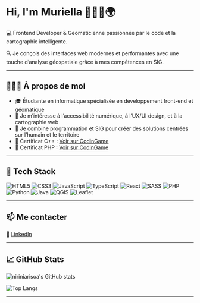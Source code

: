 # Hi, I'm Muriella 👩🏽‍💻🌍

💻 Frontend Developer & Geomaticienne passionnée par le code et la cartographie intelligente.

🔍 Je conçois des interfaces web modernes et performantes avec une touche d’analyse géospatiale grâce à mes compétences en SIG.

---

## 👩🏽‍🎓 À propos de moi

- 🎓 Étudiante en informatique spécialisée en développement front-end et géomatique
- 🌱 Je m’intéresse à l’accessibilité numérique, à l’UX/UI design, et à la cartographie web
- 📍 Je combine programmation et SIG pour créer des solutions centrées sur l’humain et le territoire
- 📜 Certificat C++ : [Voir sur CodinGame](https://www.codingame.com/certification/sRHHxEoFR5jt10sKEIlIlA)  
- 📜 Certificat PHP : [Voir sur CodinGame](https://www.codingame.com/certification/1T1ik0whnGadF7AKKCUo-g)

---

## 🧰 Tech Stack

![HTML5](https://img.shields.io/badge/HTML5-E34F26?style=flat&logo=html5&logoColor=white)
![CSS3](https://img.shields.io/badge/CSS3-1572B6?style=flat&logo=css3&logoColor=white)
![JavaScript](https://img.shields.io/badge/JavaScript-F7DF1E?style=flat&logo=javascript&logoColor=black)
![TypeScript](https://img.shields.io/badge/TypeScript-3178C6?style=flat&logo=typescript&logoColor=white)
![React](https://img.shields.io/badge/React-20232A?style=flat&logo=react&logoColor=61DAFB)
![SASS](https://img.shields.io/badge/Sass-CC6699?style=flat&logo=sass&logoColor=white)
![PHP](https://img.shields.io/badge/PHP-777BB4?style=flat&logo=php&logoColor=white)
![Python](https://img.shields.io/badge/Python-3776AB?style=flat&logo=python&logoColor=white)
![Java](https://img.shields.io/badge/Java-007396?style=flat&logo=java&logoColor=white)
![QGIS](https://img.shields.io/badge/QGIS-589632?style=flat&logo=qgis&logoColor=white)
![Leaflet](https://img.shields.io/badge/Leaflet-199900?style=flat&logo=leaflet&logoColor=white)


---

## 📫 Me contacter

🔗 [LinkedIn](https://www.linkedin.com/in/niriniarisoa-muriella-18b5a8257)

---

## 📈 GitHub Stats

![niriniarisoa's GitHub stats](https://github-readme-stats.vercel.app/api?username=niriniarisoa&show_icons=true&theme=github_dark&hide_border=true)

![Top Langs](https://github-readme-stats.vercel.app/api/top-langs/?username=niriniarisoa&layout=compact&theme=github_dark&hide_border=true)

---
